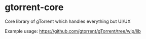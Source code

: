 gtorrent-core
=============

Core library of gTorrent which handles everything but UI/UX

Example usage: https://github.com/gtorrent/gTorrent/tree/wip/lib
